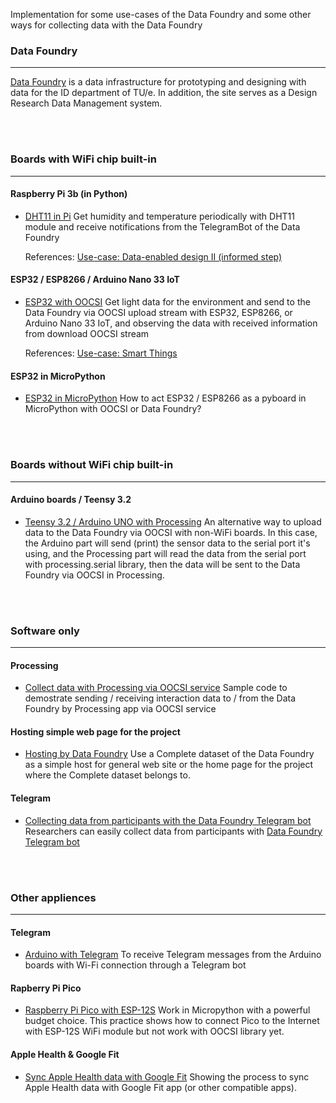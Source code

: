 Implementation for some use-cases of the Data Foundry and some other ways for collecting data with the Data Foundry
<br>

### Data Foundry
***
[Data Foundry](https://data.id.tue.nl) is a data infrastructure for prototyping and designing with data for the ID department of TU/e. In addition, the site serves as a Design Research Data Management system.


<br><br>
### Boards with WiFi chip built-in
***
#### Raspberry Pi 3b (in Python)

* [DHT11 in Pi](examples/DHT11_in_Pi/)
	Get humidity and temperature periodically with DHT11 module and receive notifications from the TelegramBot of the Data Foundry

	References: [Use-case: Data-enabled design II (informed step)](https://data.id.tue.nl/documentation/usecase-ded-2)



#### ESP32 / ESP8266 / Arduino Nano 33 IoT

* [ESP32 with OOCSI](examples/ESP_with_OOCSI)
	Get light data for the environment and send to the Data Foundry via OOCSI upload stream with ESP32, ESP8266, or Arduino Nano 33 IoT, and observing the data with received information from download OOCSI stream
	
	References: [Use-case: Smart Things](https://data.id.tue.nl/documentation/usecase-smart-things)


#### ESP32 in MicroPython

* [ESP32 in MicroPython](examples/ESP32_to_Pyboard)
	How to act ESP32 / ESP8266 as a pyboard in MicroPython with OOCSI or Data Foundry?


<br><br>
### Boards without WiFi chip built-in
***
#### Arduino boards / Teensy 3.2 

* [Teensy 3.2 / Arduino UNO with Processing](examples/Teensy_ArduinoUNO_with_Processing)
	An alternative way to upload data to the Data Foundry via OOCSI with non-WiFi boards.
	In this case, the Arduino part will send (print) the sensor data to the serial port it's using, and the Processing part will read the data from the serial port with processing.serial library, then the data will be sent to the Data Foundry via OOCSI in Processing.


<br><br>
### Software only
***
#### Processing 

* [Collect data with Processing via OOCSI service](examples/Processing_with_OOCSI)
	Sample code to demostrate sending / receiving interaction data to / from the Data Foundry by Processing app via OOCSI service


#### Hosting simple web page for the project
* [Hosting by Data Foundry](examples/WWW_host_by_DF)
	Use a Complete dataset of the Data Foundry as a simple host for general web site or the home page for the project where the Complete dataset belongs to.


#### Telegram
* [Collecting data from participants with the Data Foundry Telegram bot]()
	Researchers can easily collect data from participants with [Data Foundry Telegram bot](https://t.me/datafoundrybot)


<br><br>
### Other appliences
***
#### Telegram

* [Arduino with Telegram](examples/Arduino_with_Telegram)
	To receive Telegram messages from the Arduino boards with Wi-Fi connection through a Telegram bot


#### Rapberry Pi Pico

* [Raspberry Pi Pico with ESP-12S](examples/RPi-Pico_with_ESP-12S)
	Work in Micropython with a powerful budget choice.
	This practice shows how to connect Pico to the Internet with ESP-12S WiFi module but not work with OOCSI library yet.


#### Apple Health & Google Fit

* [Sync Apple Health data with Google Fit](examples/Apple_to_GoogleFit/)
	Showing the process to sync Apple Health data with Google Fit app (or other compatible apps).